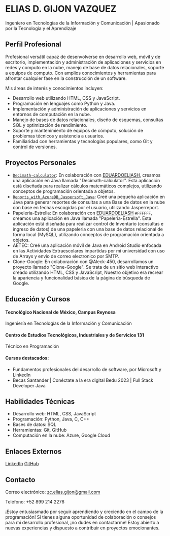 # ELIAS D. GIJON VAZQUEZ

Ingeniero en Tecnologías de la Información y Comunicación | Apasionado por la Tecnología y el Aprendizaje

## Perfil Profesional
Profesional versátil capaz de desenvolverse en desarrollo web, móvil y de escritorio, implementación y administración de aplicaciones y servicios en redes y computo en la nube, manejo de base de datos relacionales, soporte a equipos de computo. Con amplios conocimientos y herramientas para afrontar cualquier fase en la construcción de un software.

Mis áreas de interés y conocimientos incluyen:
- Desarrollo web utilizando HTML, CSS y JavaScript.
- Programación en lenguajes como Python y Java.
- Implementación y administración de aplicaciones y servicios en entornos de computación en la nube.
- Manejo de bases de datos relacionales, diseño de esquemas, consultas SQL y optimización de rendimiento.
- Soporte y mantenimiento de equipos de cómputo, solución de problemas técnicos y asistencia a usuarios.
- Familiaridad con herramientas y tecnologías populares, como Git y control de versiones.
## Proyectos Personales
- [`Decimath-calculator`](https://github.com/EDUARDOELIASH/Decimath-calculator): En colaboración con [EDUARDOELIASH](https://github.com/EDUARDOELIASH), creamos una aplicación en Java llamada "Decimath-calculator". Esta aplicación está diseñada para realizar cálculos matemáticos complejos, utilizando conceptos de programación orientada a objetos.
- [`Reports_with_AzureDB_Jaspersoft_Java`](https://github.com/EliasGijon/Reports_with_AzureDB_Jaspersoft_Java): Creé una pequeña aplicación en Java para generar reportes de consultas a una Base de datos en la nube con base en fechas escogidas por el usuario, utilizando Jasperreport.
- Papeleria-Estrella: En colaboración con [EDUARDOELIASH](https://github.com/EDUARDOELIASH) `#FFFFFF`, creamos una aplicación en Java llamada "Papeleria-Estrella". Esta aplicación está diseñada para realizar control de Inventario (consultas e ingreso de datos) de una papeleria con una base de datos relacional de forma local (MySQL), utilizando conceptos de programación orientada a objetos.
- AETEC: Creé una aplicación móvil de Java en Android Studio enfocada en las Actividades Extraescolares impartidas por mi universidad con uso de Arrays y envio de correo electronico por SMTP.
- Clone-Google: En colaboración con @Aleck-450, desarrollamos un proyecto llamado "Clone-Google". Se trata de un sitio web interactivo creado utilizando HTML, CSS y JavaScript, Nuestro objetivo era recrear la apariencia y funcionalidad básica de la página de búsqueda de Google. 

## Educación y Cursos
#### Tecnológico Nacional de México, Campus Reynosa
Ingeniería en Tecnologías de la Información y Comunicación
#### Centro de Estudios Tecnológicos, Industriales y de Servicios 131
Técnico en Programación
#### Cursos destacados:
- Fundamentos profesionales del desarrollo de software, por Microsoft y LinkedIn
- Becas Santander | Conéctate a la era digital Bedu 2023 | Full Stack Developer Java
## Habilidades Técnicas
- Desarrollo web: HTML, CSS, JavaScript
- Programación: Python, Java, C, C++
- Bases de datos: SQL
- Herramientas: Git, GitHub
- Computación en la nube: Azure, Google Cloud
## Enlaces Externos
[LinkedIn](https://www.linkedin.com/in/elias-gijon/) 
[GitHub](https://github.com/EliasGijon)
## Contacto
Correo electrónico: zc.elias.gijon@gmail.com

Teléfono: +52 899 214 2276

¡Estoy entusiasmado por seguir aprendiendo y creciendo en el campo de la programación! Si tienes alguna oportunidad de colaboración o consejos para mi desarrollo profesional, ¡no dudes en contactarme! Estoy abierto a nuevas experiencias y dispuesto a contribuir en proyectos emocionantes.
<!--
**EliasGijon/EliasGijon** is a ✨ _special_ ✨ repository because its `README.md` (this file) appears on your GitHub profile.

Here are some ideas to get you started:

- 🔭 I’m currently working on ...
- 🌱 I’m currently learning ...
- 👯 I’m looking to collaborate on ...
- 🤔 I’m looking for help with ...
- 💬 Ask me about ...
- 📫 How to reach me: ...
- 😄 Pronouns: ...
- ⚡ Fun fact: ...
-->
